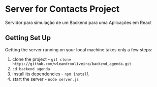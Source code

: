 # Server for Contacts Project
Servidor para simulação de um Backend para uma Aplicações em React

## Getting Set Up

Getting the server running on your local machine takes only a few steps:

1. clone the project - `git clone https://github.com/wleandrooliveira/backend_agenda.git`
2. `cd backend_agenda`
3. install its dependencies - `npm install`
4. start the server - `node server.js`

